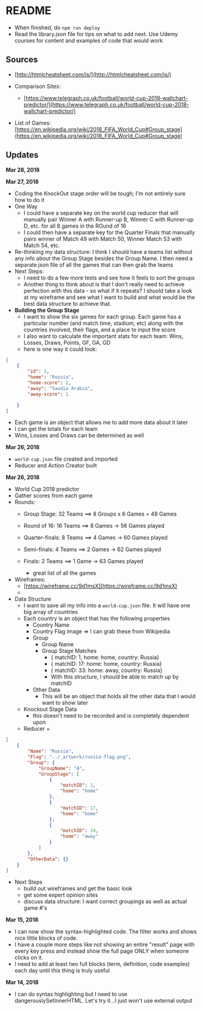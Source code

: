 # README

- When finished, do `npm run deploy`
- Read the library.json file for tips on what to add next. Use Udemy courses for content and examples of
code that would work

## Sources

- [http://htmlcheatsheet.com/js/](http://htmlcheatsheet.com/js/)

- Comparison Sites:
	+ [https://www.telegraph.co.uk/football/world-cup-2018-wallchart-predictor/](https://www.telegraph.co.uk/football/world-cup-2018-wallchart-predictor/)
- List of Games:
	[https://en.wikipedia.org/wiki/2018_FIFA_World_Cup#Group_stage](https://en.wikipedia.org/wiki/2018_FIFA_World_Cup#Group_stage)

## Updates

**Mar 28, 2018**


**Mar 27, 2018**
- Coding the KnockOut stage order will be tough; I'm not entirely sure how to do it
- One Way
	+ I could have a separate key on the world cup reducer that will manually pair Winner A with Runner-up B, 
	Winner C with Runner-up D, etc. for all 8 games in the ROund of 16
	+ I could then have a separate key for the Quarter Finals that manually pairs winner of Match 49 with Match 50, Winner Match 53 with Match 54, etc.
- Re-thinking my data structure: I think I should have a teams list without any info about the Group Stage
besides the Group Name. I then need a separate json file of all the games that can then grab the teams
- Next Steps:
	+ I need to do a few more tests and see how it feels to sort the groups
	+ Another thing to think about is that I don't really need to achieve perfection with this data - so what
	if it repeats? I shuold take a look at my wireframe and see what I want to build and what would be the best
	data structure to achieve that.
- **Building the Group Stage**
	+ I want to show the six games for each group. Each game has a particular number (and match time, stadium, etc) along with the countries involved, their flags, and a place to input the score
	+ I also want to calculate the important stats for each team: Wins, Losses, Draws, Points, GF, GA, GD
	+ here is one way it could look:
	
```json
[
	{
		"id": 1, 
		"home": "Russia", 
		"home-score": 2,
		"away": "Saudia Arabia",
		"away-score": 1

	}
]

```

  - Each game is an object that allows me to add more data about it later
  - I can get the totals for each team
  - Wins, Losses and Draws can be determined as well



**Mar 26, 2018**
- `world-cup.json` file created and imported
- Reducer and Action Creator built

**Mar 26, 2018**
 
- World Cup 2018 predictor
- Gather scores from each game
- Rounds:
	+ Group Stage: 32 Teams ==> 8 Groups x 6 Games = 48 Games
	+ Round of 16: 16 Teams ==> 8 Games -> 56 Games played
	+ Quarter-finals: 8 Teams ==> 4 Games -> 60 Games played
	+ Semi-finals: 4 Teams ==> 2 Games -> 62 Games played
	+ Finals: 2 Teams ==> 1 Game -> 63 Games played

		* great list of all the games
- Wireframes:
	+ [https://wireframe.cc/9d1msX](https://wireframe.cc/9d1msX)
	+ 
- Data Structure
  - I want to save all my info into a `world-cup.json` file. It will have one big array of countries
  - Each country is an object that has the following properties
  	+ Country Name
  	+ Country Flag image => I can grab these from Wikipedia
  	+ Group
  		+ Group Name
  		+ Group Stage Matches
  			* { matchID: 1, home: home, country: Russia}
  			* { matchID: 17: home: home, country: Russia}
  			* { matchID: 33: home: away, country: Russia}
  			* With this structure, I should be able to match up by matchID
  	- Other Data
  		+ This will be an object that holds all the other data that I would want to show later
  - Knockout Stage Data
  	+ this doesn't need to be recorded and is completely dependent upon
  - Reducer
  	+ 

```json
[
	{
		"Name": "Russia",
		"Flag": "../_artwork/russia-flag.png",
		"Group": {
			"GroupName": "A",
			"GroupStage": [
				{
					"matchID": 1,
					"home": "home"
				},
				{
					"matchID": 17,
					"home": "home"
				},
				{
					"matchID": 34,
					"home": "away"
				}
			]	
		},
		"OtherData": {}
	}
]

```

- Next Steps
	+ build out wireframes and get the basic look
	+ get some expert opinion sites
	+ discuss data structure: I want correct groupings as well as actual game #'s

**Mar 15, 2018**

- I can now show the syntax-highlighted code. The filter works and shows nice little blocks of code.
- I have a couple more steps like not showing an entire "result" page with every key press and instead show 
the full page ONLY when someone clicks on it.
- I need to add at least two full blocks (term, definition, code examples) each day until this thing is truly
useful

**Mar 14, 2018**

- I can do syntax highlighting but I need to use dangerouslySetInnerHTML. Let's try it...I just won't
use external output